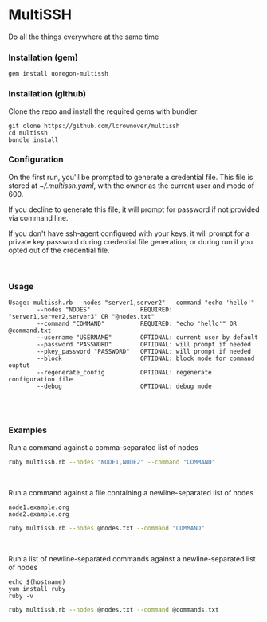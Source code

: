 # MultiSSH

Do all the things everywhere at the same time


### Installation (gem)

```
gem install uoregon-multissh
```

### Installation (github)

Clone the repo and install the required gems with bundler
```
git clone https://github.com/lcrownover/multissh
cd multissh
bundle install
```


### Configuration

On the first run, you'll be prompted to generate a credential file. 
This file is stored at *~/.multissh.yaml*, with the owner as the current user and mode of 600.

If you decline to generate this file, it will prompt for password if not provided via command line.

If you don't have ssh-agent configured with your keys, it will prompt for a private key password during credential file generation, or during run if you opted out of the credential file.


<br>

### Usage

```
Usage: multissh.rb --nodes "server1,server2" --command "echo 'hello'"
        --nodes "NODES"              REQUIRED: "server1,server2,server3" OR "@nodes.txt"
        --command "COMMAND"          REQUIRED: "echo 'hello'" OR @command.txt
        --username "USERNAME"        OPTIONAL: current user by default
        --password "PASSWORD"        OPTIONAL: will prompt if needed
        --pkey_password "PASSWORD"   OPTIONAL: will prompt if needed
        --block                      OPTIONAL: block mode for command ouptut
        --regenerate_config          OPTIONAL: regenerate configuration file
        --debug                      OPTIONAL: debug mode
```

<br><br>

### Examples

Run a command against a comma-separated list of nodes
```bash
ruby multissh.rb --nodes "NODE1,NODE2" --command "COMMAND"
```

<br>

Run a command against a file containing a newline-separated list of nodes
```
node1.example.org
node2.example.org
```

```bash
ruby multissh.rb --nodes @nodes.txt --command "COMMAND"
```

<br>

Run a list of newline-separated commands against a newline-separated list of nodes
```
echo $(hostname)
yum install ruby
ruby -v
```

```bash
ruby multissh.rb --nodes @nodes.txt --command @commands.txt
```

<br>
